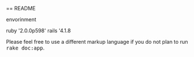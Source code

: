 == README

envorinment

ruby '2.0.0p598'
rails '4.1.8

Please feel free to use a different markup language if you do not plan to run
<tt>rake doc:app</tt>.
